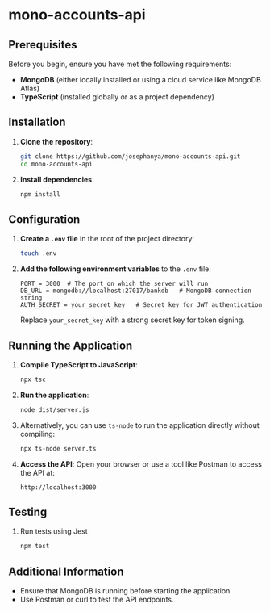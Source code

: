# mono-accounts-api

## Prerequisites

Before you begin, ensure you have met the following requirements:

- **MongoDB** (either locally installed or using a cloud service like MongoDB Atlas)
- **TypeScript** (installed globally or as a project dependency)

## Installation

1. **Clone the repository**:
   ```bash
   git clone https://github.com/josephanya/mono-accounts-api.git
   cd mono-accounts-api
   ```

2. **Install dependencies**:
   ```bash
   npm install
   ```

## Configuration

1. **Create a `.env` file** in the root of the project directory:
   ```bash
   touch .env
   ```

2. **Add the following environment variables** to the `.env` file:
   ```env
   PORT = 3000  # The port on which the server will run
   DB_URL = mongodb://localhost:27017/bankdb   # MongoDB connection string
   AUTH_SECRET = your_secret_key   # Secret key for JWT authentication
   ```

   Replace `your_secret_key` with a strong secret key for token signing.

## Running the Application

1. **Compile TypeScript to JavaScript**:
   ```bash
   npx tsc
   ```

2. **Run the application**:
   ```bash
   node dist/server.js
   ```

3. Alternatively, you can use `ts-node` to run the application directly without compiling:
   ```bash
   npx ts-node server.ts
   ```

4. **Access the API**: Open your browser or use a tool like Postman to access the API at:
   ```
   http://localhost:3000
   ```

## Testing

1. Run tests using Jest
   ```bash
   npm test
   ```

## Additional Information

- Ensure that MongoDB is running before starting the application.
- Use Postman or curl to test the API endpoints.